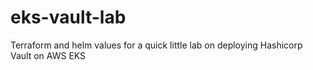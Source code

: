 # eks-vault-lab
Terraform and helm values for a quick little lab on deploying Hashicorp Vault on AWS EKS

